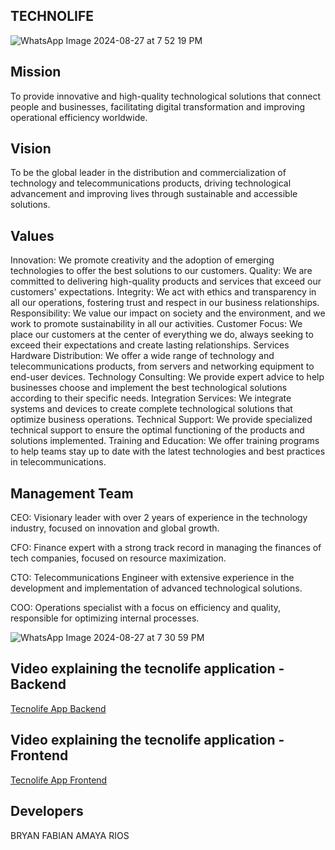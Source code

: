## TECHNOLIFE

![WhatsApp Image 2024-08-27 at 7 52 19 PM](https://github.com/user-attachments/assets/0a6d5dfa-c8fc-4671-ae76-f61b855f4139)

## Mission

To provide innovative and high-quality technological solutions that connect people and businesses, facilitating digital transformation and improving operational efficiency worldwide.

## Vision

To be the global leader in the distribution and commercialization of technology and telecommunications products, driving technological advancement and improving lives through sustainable and accessible solutions.

## Values

Innovation: We promote creativity and the adoption of emerging technologies to offer the best solutions to our customers.
Quality: We are committed to delivering high-quality products and services that exceed our customers' expectations.
Integrity: We act with ethics and transparency in all our operations, fostering trust and respect in our business relationships.
Responsibility: We value our impact on society and the environment, and we work to promote sustainability in all our activities.
Customer Focus: We place our customers at the center of everything we do, always seeking to exceed their expectations and create lasting relationships.
Services
Hardware Distribution: We offer a wide range of technology and telecommunications products, from servers and networking equipment to end-user devices.
Technology Consulting: We provide expert advice to help businesses choose and implement the best technological solutions according to their specific needs.
Integration Services: We integrate systems and devices to create complete technological solutions that optimize business operations.
Technical Support: We provide specialized technical support to ensure the optimal functioning of the products and solutions implemented.
Training and Education: We offer training programs to help teams stay up to date with the latest technologies and best practices in telecommunications.

## Management Team

CEO: Visionary leader with over 2 years of experience in the technology industry, focused on innovation and global growth.

CFO: Finance expert with a strong track record in managing the finances of tech companies, focused on resource maximization.

CTO: Telecommunications Engineer with extensive experience in the development and implementation of advanced technological solutions.

COO: Operations specialist with a focus on efficiency and quality, responsible for optimizing internal processes.

![WhatsApp Image 2024-08-27 at 7 30 59 PM](https://github.com/user-attachments/assets/419eac46-7d96-4e0b-b1fa-48a77a786195) 

## Video explaining the tecnolife application - Backend

[Tecnolife App Backend](https://youtu.be/LOFpu_H5-ck?si=2LO-ZmuPKOQLkm9T)

## Video explaining the tecnolife application - Frontend

[Tecnolife App Frontend](https://youtu.be/aC_hnCmTEZk?si=4kBVD9oSe2VwtNA-)

## Developers

BRYAN FABIAN AMAYA RIOS

